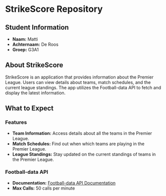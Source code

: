 # StrikeScore Repository

## Student Information
- **Naam:** Matti
- **Achternaam:** De Roos
- **Groep:** G3A1

## About StrikeScore

StrikeScore is an application that provides information about the Premier League. Users can view details about teams, match schedules, and the current league standings. The app utilizes the Football-data API to fetch and display the latest information.

## What to Expect

### Features
- **Team Information:** Access details about all the teams in the Premier League.
- **Match Schedules:** Find out when which teams are playing in the Premier League.
- **League Standings:** Stay updated on the current standings of teams in the Premier League.

### Football-data API
- **Documentation:** [Football-data API Documentation](https://www.football-data.org/documentation/quickstart)
- **Max Calls:** 50 calls per minute
